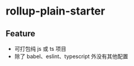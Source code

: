 <!--
 * @author: SkyBlue
 * @LastEditors: SkyBlue
 * @Date: 2020-10-06 19:13:41
 * @LastEditTime: 2020-10-07 00:56:48
 * @Gitee: https://gitee.com/skybluefeet
 * @Github: https://github.com/SkyBlueFeet
-->

# rollup-plain-starter

## Feature

- 可打包纯 js 或 ts 项目
- 除了 babel、eslint、typescript 外没有其他配置
